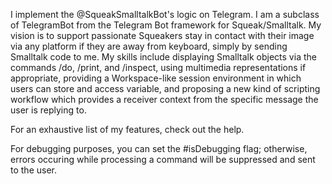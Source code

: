 I implement the @SqueakSmalltalkBot's logic on Telegram. I am a subclass of TelegramBot from the Telegram Bot framework for Squeak/Smalltalk. My vision is to support passionate Squeakers stay in contact with their image via any platform if they are away from keyboard, simply by sending Smalltalk code to me. My skills include displaying Smalltalk objects via the commands /do, /print, and /inspect, using multimedia representations if appropriate, providing a Workspace-like session environment in which users can store and access variable, and proposing a new kind of scripting workflow which provides a receiver context from the specific message the user is replying to.

For an exhaustive list of my features, check out the help.

For debugging purposes, you can set the #isDebugging flag; otherwise, errors occuring while processing a command will be suppressed and sent to the user.